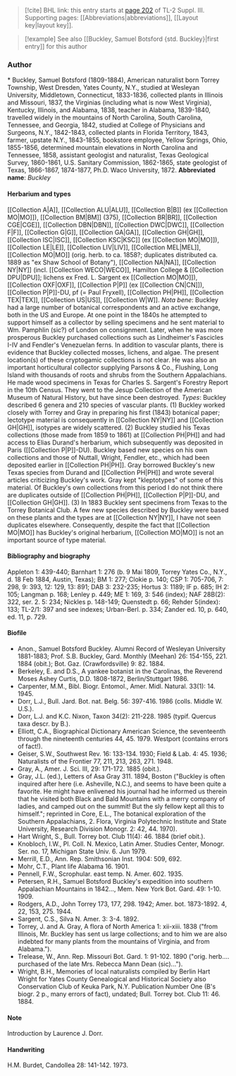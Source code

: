 > [!cite] BHL link: this entry starts at [page 202](https://www.biodiversitylibrary.org/page/33266509) of TL-2 Suppl. III.
> Supporting pages: [[Abbreviations|abbreviations]], [[Layout key|layout key]].

> [!example] See also [[Buckley, Samuel Botsford {std. Buckley}|first entry]] for this author

### Author

\* Buckley, Samuel Botsford (1809-1884), American naturalist born Torrey Township, West Dresden, Yates County, N.Y., studied at Wesleyan University, Middletown, Connecticut, 1833-1836, collected plants in Illinois and Missouri, 1837, the Virginias (including what is now West Virginia), Kentucky, Illinois, and Alabama, 1838, teacher in Alabama, 1839-1840, travelled widely in the mountains of North Carolina, South Carolina, Tennessee, and Georgia, 1842, studied at College of Physicians and Surgeons, N.Y., 1842-1843, collected plants in Florida Territory, 1843, farmer, upstate N.Y., 1843-1855, bookstore employee, Yellow Springs, Ohio, 1855-1856, determined mountain elevations in North Carolina and Tennessee, 1858, assistant geologist and naturalist, Texas Geological Survey, 1860-1861, U.S. Sanitary Commission, 1862-1865, state geologist of Texas, 1866-1867, 1874-1877, Ph.D. Waco University, 1872. 
**Abbreviated name**: *Buckley*

#### Herbarium and types

[[Collection A|A]], [[Collection ALU|ALU]], [[Collection B|B]] (ex [[Collection MO|MO]]), [[Collection BM|BM]] (375), [[Collection BR|BR]], [[Collection CGE|CGE]], [[Collection DBN|DBN]], [[Collection DWC|DWC]], [[Collection F|F]], [[Collection G|G]], [[Collection GA|GA]], [[Collection GH|GH]], [[Collection ISC|ISC]], [[Collection KSC|KSC]] (ex [[Collection MO|MO]]), [[Collection LE|LE]], [[Collection LIV|LIV]], [[Collection MEL|MEL]], [[Collection MO|MO]] (orig. herb. to ca. 1858?; duplicates distributed ca. 1889 as "ex Shaw School of Botany"), [[Collection NA|NA]], [[Collection NY|NY]] (incl. [[Collection WECO|WECO]], Hamilton College & [[Collection DPU|DPU]]; lichens ex Fred. L. Sargent ex [[Collection MO|MO]]), [[Collection OXF|OXF]], [[Collection P|P]] (ex [[Collection CN|CN]]), [[Collection P|P]]-DU, pf (= Paul Fryxell), [[Collection PH|PH]], [[Collection TEX|TEX]], [[Collection US|US]], [[Collection W|W]].
*Nota bene*: Buckley had a large number of botanical correspondents and an active exchange, both in the US and Europe. At one point in the 1840s he attempted to support himself as a collector by selling specimens and he sent material to Wm. Pamphlin (sic?) of London on consignment. Later, when he was more prosperous Buckley purchased collections such as Lindheimer's Fascicles I-IV and Fendler's Venezuelan ferns.
In addition to vascular plants, there is evidence that Buckley collected mosses, lichens, and algae. The present location(s) of these cryptogamic collections is not clear. He was also an important horticultural collector supplying Parsons & Co., Flushing, Long Island with thousands of roots and shrubs from the Southern Appalachians. He made wood specimens in Texas for Charles S. Sargent's Forestry Report in the 10th Census. They went to the Jesup Collection of the American Museum of Natural History, but have since been destroyed.
*Types*: Buckley described 6 genera and 210 species of vascular plants.
(1) Buckley worked closely with Torrey and Gray in preparing his first (1843) botanical paper; lectotype material is consequently in [[Collection NY|NY]] and [[Collection GH|GH]], isotypes are widely scattered.
(2) Buckley studied his Texas collections (those made from 1859 to 1861) at [[Collection PH|PH]] and had access to Elias Durand's herbarium, which subsequently was deposited in Paris ([[Collection P|P]]-DU). Buckley based new species on his own collections and those of Nuttall, Wright, Fendler, etc., which had been deposited earlier in [[Collection PH|PH]]. Gray borrowed Buckley's new Texas species from Durand and [[Collection PH|PH]] and wrote several articles criticizing Buckley's work. Gray kept "kleptotypes" of some of this material. Of Buckley's own collections from this period I do not think there are duplicates outside of [[Collection PH|PH]], [[Collection P|P]]-DU, and [[Collection GH|GH]].
(3) In 1883 Buckley sent specimens from Texas to the Torrey Botanical Club. A few new species described by Buckley were based on these plants and the types are at [[Collection NY|NY]], I have not seen duplicates elsewhere.
Consequently, despite the fact that [[Collection MO|MO]] has Buckley's original herbarium, [[Collection MO|MO]] is not an important source of type material.

#### Bibliography and biography

Appleton 1: 439-440; Barnhart 1: 276 (b. 9 Mai 1809, Torrey Yates Co., N.Y., d. 18 Feb 1884, Austin, Texas); BM 1: 277; Clokie p. 140; CSP 1: 705-706, 7: 298, 9: 393, 12: 129, 13: 891; DAB 3: 232-235; Hortus 3: 1189; IF p. 685; IH 2: 105; Langman p. 168; Lenley p. 449; ME 1: 169, 3: 546 (index); NAF 28B(2): 322, ser. 2. 5: 234; Nickles p. 148-149; Quenstedt p. 66; Rehder 5(index): 133; TL-2/1: 397 and see indexes; Urban-Berl. p. 334; Zander ed. 10, p. 640, ed. 11, p. 729.

#### Biofile

- Anon., Samuel Botsford Buckley. Alumni Record of Wesleyan University 1881-1883; Prof. S.B. Buckley, Gard. Monthly (Meehan) 26: 154-155, 221. 1884 (obit.); Bot. Gaz. (Crawfordsville) 9: 82. 1884.
- Berkeley, E. and D.S., A yankee botanist in the Carolinas, the Reverend Moses Ashey Curtis, D.D. 1808-1872, Berlin/Stuttgart 1986.
- Carpenter, M.M., Bibl. Biogr. Entomol., Amer. Midl. Natural. 33(1): 14. 1945.
- Dorr, L.J., Bull. Jard. Bot. nat. Belg. 56: 397-416. 1986 (colls. Middle W. U.S.).
- Dorr, L.J. and K.C. Nixon, Taxon 34(2): 211-228. 1985 (typif. Quercus taxa descr. by B.).
- Elliott, C.A., Biographical Dictionary American Science, the seventeenth through the nineteenth centuries 44, 45. 1979. Westport (contains errors of fact!).
- Geiser, S.W., Southwest Rev. 16: 133-134. 1930; Field & Lab. 4: 45. 1936; Naturalists of the Frontier 77, 211, 213, 263, 271. 1948.
- Gray, A., Amer. J. Sci. III, 29: 171-172. 1885 (obit.).
- Gray, J.L. (ed.), Letters of Asa Gray 311. 1894, Boston ("Buckley is often inquired after here (i.e. Asheville, N.C.), and seems to have been quite a favorite. He might have enlivened his journal had he informed us therein that he visited both Black and Bald Mountains with a merry company of ladies, and camped out on the summit! But the sly fellow kept all this to himself."; reprinted in Core, E.L., The botanical exploration of the Southern Appalachians, 2. Flora, Virginia Polytechnic Institute and State University, Research Division Monogr. 2: 42, 44. 1970).
- Hart Wright, S., Bull. Torrey bot. Club 11(4): 46. 1884 (brief obit.).
- Knobloch, I.W., Pl. Coll. N. Mexico, Latin Amer. Studies Center, Monogr. Ser. no. 17, Michigan State Univ. 6. Jun 1979.
- Merrill, E.D., Ann. Rep. Smithsonian Inst. 1904: 509, 692.
- Mohr, C.T., Plant life Alabama 16. 1901.
- Pennell, F.W., Scrophular. east temp. N. Amer. 602. 1935.
- Petersen, R.H., Samuel Botsford Buckley's expedition into southern Appalachian Mountains in 1842..., Mem. New York Bot. Gard. 49: 1-10. 1909.
- Rodgers, A.D., John Torrey 173, 177, 298. 1942; Amer. bot. 1873-1892. 4, 22, 153, 275. 1944.
- Sargent, C.S., Silva N. Amer. 3: 3-4. 1892.
- Torrey, J. and A. Gray, A flora of North America 1: xii-xiii. 1838 ("from Illinois, Mr. Buckley has sent us large collections; and to him we are also indebted for many plants from the mountains of Virginia, and from Alabama.").
- Trelease, W., Ann. Rep. Missouri Bot. Gard. 1: 91-102. 1890 ("orig. herb.... purchased of the late Mrs. Rebecca Mann Dean (sic)...").
- Wright, B.H., Memories of local naturalists compiled by Berlin Hart Wright for Yates County Genealogical and Historical Society also Conservation Club of Keuka Park, N.Y. Publication Number One (B's biogr. 2 p., many errors of fact), undated; Bull. Torrey bot. Club 11: 46. 1884.

#### Note

Introduction by Laurence J. Dorr.

#### Handwriting

H.M. Burdet, Candollea 28: 141-142. 1973.

